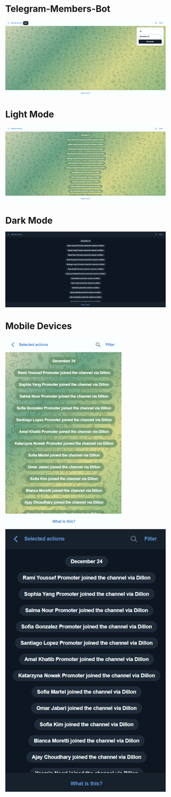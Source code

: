 # Telegram-Members-Bot
<img src="images/ss1.png"></img>
# Light Mode
<img src="images/ss2.png"></img>
# Dark Mode
<img src="images/ss5.png"></img>
# Mobile Devices
<img src="images/ss3.png" style="height: 600px; width: auto;"></img>
<img src="images/ss4.png"></img>
